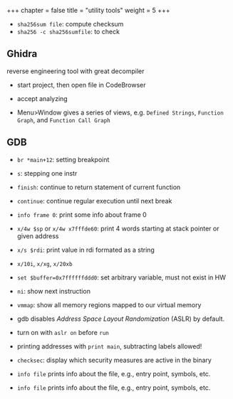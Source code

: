 +++
chapter = false
title = "utility tools"
weight = 5
+++

<!-- Introduction: what is a firewall? -->
- `sha256sum file`: compute checksum                                                    
- `sha256 -c sha256sumfile`: to check

## Ghidra
reverse engineering tool with great decompiler

- start project, then open file in CodeBrowser
- accept analyzing

- Menu>Window gives a series of views, e.g. `Defined Strings`, `Function Graph`, and `Function Call Graph`

## GDB

- `br *main+12`: setting breakpoint
- `s`: stepping one instr
- `finish`: continue to return statement of current function
- `continue`: continue regular execution until next break

- `info frame 0`: print some info about frame 0
- `x/4w $sp` or `x/4w x7fffde60`: print 4 words starting at stack pointer or given address
- `x/s $rdi`: print value in rdi formated as a string
- `x/10i`, `x/xg`, `x/20xb`
- `set $buffer=0x7ffffffddd0`: set arbitrary variable, must not exist in HW 
- `ni`: show next instruction
- `vmmap`: show all memory regions mapped to our virtual memory
- gdb disables *Address Space Layout Randomization* (ASLR) by default.
- turn on with `aslr on` before `run`
- printing addresses with `print main`, subtracting labels allowed!
- `checksec`: display which security measures are active in the binary

- `info file` prints info about the file, e.g., entry point, symbols, etc.

- `info file` prints info about the file, e.g., entry point, symbols, etc.

